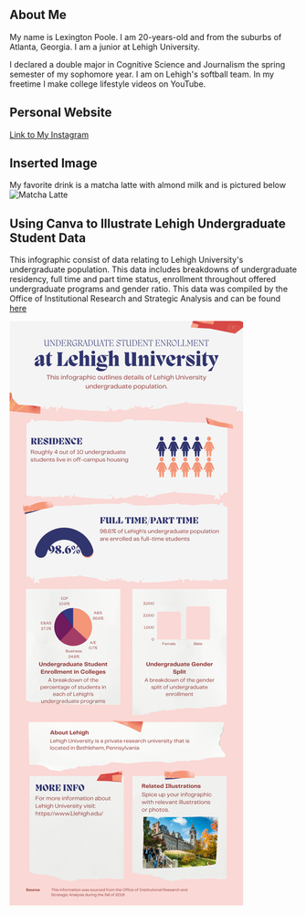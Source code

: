 ## About Me
My name is Lexington Poole. I am 20-years-old and from the suburbs of Atlanta, Georgia. I am a junior at Lehigh University.

I declared a double major in Cognitive Science and Journalism the spring semester of my sophomore year. I am on Lehigh's softball team. In my freetime I make college lifestyle videos on YouTube.

## Personal Website
[Link to My Instagram](https://www.instagram.com/lexijpoole/)

## Inserted Image
My favorite drink is a matcha latte with almond milk and is pictured below
![Matcha Latte](https://www.acozykitchen.com/wp-content/uploads/2017/04/IcedMatchaLatte-1.jpg) 

## Using Canva to Illustrate Lehigh Undergraduate Student Data
This infographic consist of data relating to Lehigh University's undergraduate population. This data includes breakdowns of undergraduate residency, full time and part time status, enrollment throughout offered undergraduate programs and gender ratio. This data was compiled by the Office of Institutional Research and Strategic Analysis and can be found [here](https://oirsa.lehigh.edu/sites/oirsa.lehigh.edu/files/LUprofile_2019.pdf)

![Lehigh Undergraduate Student Infographic](https://github.com/lexingtonpoole/lexingtonpoole.github.io/blob/main/datacanva.png?raw=true)


